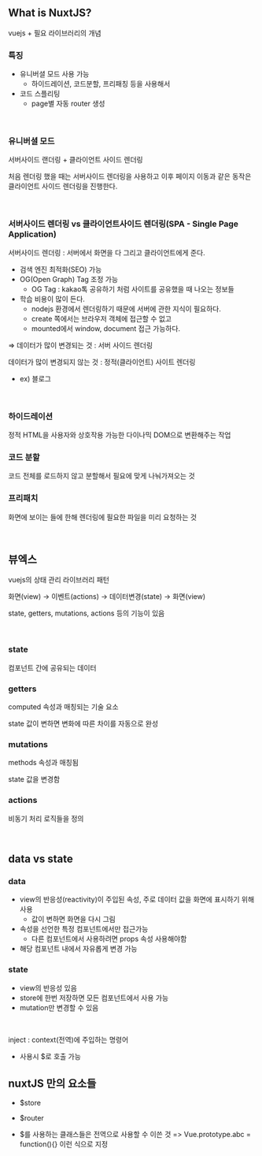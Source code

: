 ## What is NuxtJS?

vuejs + 필요 라이브러리의 개념

### 특징

- 유니버셜 모드 사용 가능
    - 하이드레이션, 코드분할, 프리패칭 등을 사용해서
- 코드 스플리팅
    - page별 자동 router 생성

</br>

### 유니버셜 모드

서버사이드 랜더링 + 클라이언트 사이드 렌더링

처음 렌더링 했을 때는 서버사이드 렌더링을 사용하고 이후 페이지 이동과 같은 동작은 클라이언트 사이드 렌더링을 진행한다.

</br>

### 서버사이드 렌더링 vs 클라이언트사이드 렌더링(SPA - Single Page Application)

서버사이드 렌더링 : 서버에서 화면을 다 그리고 클라이언트에게 준다.

- 검색 엔진 최적화(SEO) 가능
- OG(Open Graph) Tag 조정 가능
    - OG Tag : kakao톡 공유하기 처럼 사이트를 공유했을 때 나오는 정보들
- 학습 비용이 많이 든다.
    - nodejs 환경에서 렌더링하기 때문에 서버에 관한 지식이 필요하다.
    - create 쪽에서는 브라우저 객체에 접근할 수 없고
    - mounted에서 window, document 접근 가능하다.

⇒ 데이터가 많이 변경되는 것 : 서버 사이드 렌더링

데이터가 많이 변경되지 않는 것 : 정적(클라이언트) 사이트 렌더링

- ex) 블로그

</br>

### 하이드레이션

정적 HTML을 사용자와 상호작용 가능한 다이나믹 DOM으로 변환해주는 작업

### 코드 분할

코드 전체를 로드하지 않고 분할해서 필요에 맞게 나눠가져오는 것

### 프리패치

화면에 보이는 <nuxtLink>들에 한해 렌더링에 필요한 파일을 미리 요청하는 것

</br>

## 뷰엑스

vuejs의 상태 관리 라이브러리 패턴

화면(view) → 이벤트(actions) → 데이터변경(state) → 화면(view)

state, getters, mutations, actions 등의 기능이 있음

</br>

### state

컴포넌트 간에 공유되는 데이터

### getters

computed 속성과 매칭되는 기술 요소

state 값이 변하면 변화에 따른 차이를 자동으로 완성

### mutations

methods 속성과 매칭됨

state 값을 변경함

### actions

비동기 처리 로직들을 정의

</br>

## data vs state

### data

- view의 반응성(reactivity)이 주입된 속성, 주로 데이터 값을 화면에 표시하기 위해 사용
    - 값이 변하면 화면을 다시 그림
- 속성을 선언한 특정 컴포넌트에서만 접근가능
    - 다른 컴포넌트에서 사용하려면 props 속성 사용해야함
- 해당 컴포넌트 내에서 자유롭게 변경 가능

### state

- view의 반응성 있음
- store에 한번 저장하면 모든 컴포넌트에서 사용 가능
- mutation만 변경할 수 있음

</br>

inject : context(전역)에 주입하는 명령어 

- 사용시 $로 호출 가능

## nuxtJS 만의 요소들
- $store
- $router

- $를 사용하는 클래스들은 전역으로 사용할 수 이쓴 것
   => Vue.prototype.abc = function(){} 이런 식으로 지정
